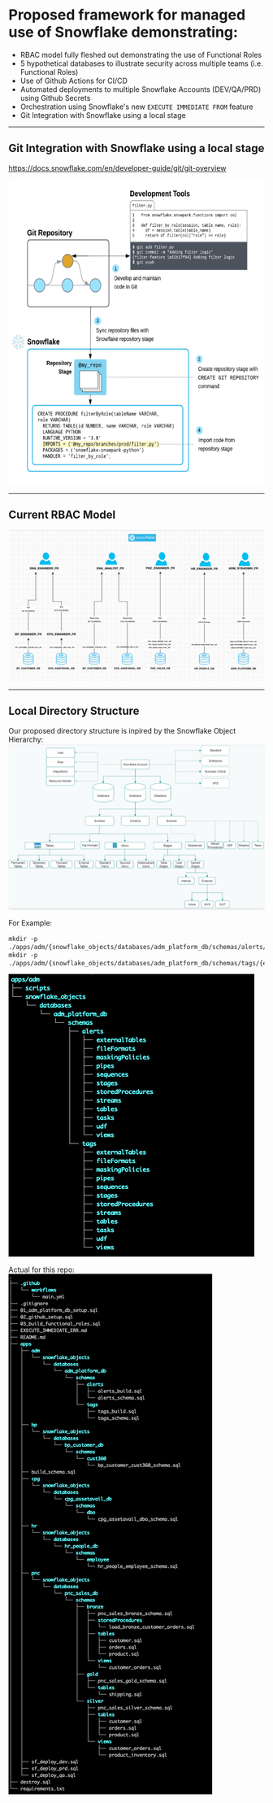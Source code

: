 # Proposed framework for managed use of Snowflake demonstrating:  
- RBAC model fully fleshed out demonstrating the use of Functional Roles  
- 5 hypothetical databases to illustrate security across multiple teams (i.e. Functional Roles)    
- Use of Github Actions for CI/CD  
- Automated deployments to multiple Snowflake Accounts (DEV/QA/PRD) using Github Secrets  
- Orchestration using Snowflake's new ```EXECUTE IMMEDIATE FROM``` feature  
- Git Integration with Snowflake using a local stage  
---  

## Git Integration with Snowflake using a local stage 
https://docs.snowflake.com/en/developer-guide/git/git-overview

<img src=".images/git_integration.png" alt="Git Integration with Snowflake using a local stage" width="600" height="600">

---  
## Current RBAC Model  

![RBAC Model](.images/rbac_diagram.png)  

---

## Local Directory Structure 

Our proposed directory structure is inpired by the Snowflake Object Hierarchy: 
![Snowflake Object Hierarchy](./.images/snowflakeObjectHierarchy.png)

For Example:  
```
mkdir -p ./apps/adm/{snowflake_objects/databases/adm_platform_db/schemas/alerts/{externalTables,fileFormats,maskingPolicies,pipes,stages,streams,tables,tasks,views,sequences,storedProcedures,udf,streams,tasks},scripts};  
mkdir -p ./apps/adm/{snowflake_objects/databases/adm_platform_db/schemas/tags/{externalTables,fileFormats,maskingPolicies,pipes,stages,streams,tables,tasks,views,sequences,storedProcedures,udf,streams,tasks},scripts};  
```

![Resulting Directory Structure](./.images/directoryStructure.png)  

Actual for this repo:   
![Our Current Directory Structure](./.images/actualDirectoryStructure.png)  
